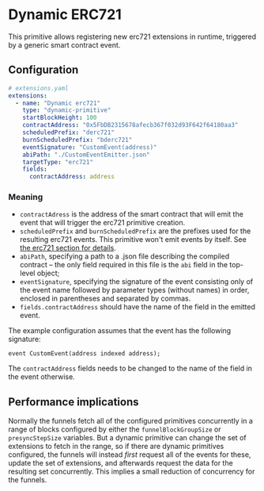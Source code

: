 # Dynamic ERC721

This primitive allows registering new erc721 extensions in runtime, triggered by
a generic smart contract event.

## Configuration

```yaml
# extensions.yaml
extensions:
  - name: "Dynamic erc721"
    type: "dynamic-primitive"
    startBlockHeight: 100 
    contractAddress: "0x5FbDB2315678afecb367f032d93F642f64180aa3"
    scheduledPrefix: "derc721"
    burnScheduledPrefix: "bderc721"
    eventSignature: "CustomEvent(address)"
    abiPath: "./CustomEventEmitter.json"
    targetType: "erc721"
    fields:
      contractAddress: address
```

### Meaning

- `contractAdress` is the address of the smart contract that will emit the event that will trigger the erc721 primitive creation.
- `scheduledPrefix` and `burnScheduledPrefix` are the prefixes used for the
resulting erc721 events. This primitive won't emit events by itself. See [the
erc721 section for details](ERC721#meaning).
- `abiPath`, specifying a path to a .json file describing the compiled contract
&ndash; the only field required in this file is the `abi` field in the top-level
object;
- `eventSignature`, specifying the signature of the event consisting only of the event name followed by parameter types (without names) in order, enclosed in parentheses and separated by commas.
- `fields.contractAddress` should have the name of the field in the emitted event.

The example configuration assumes that the event has the following signature:

```solidity
event CustomEvent(address indexed address);
```

The `contractAddress` fields needs to be changed to the name of the field in the
event otherwise.

## Performance implications

Normally the funnels fetch all of the configured primitives concurrently in a
range of blocks configured by either the `funnelBlockGroupSize` or
`presyncStepSize` variables. But a dynamic primitive can change the set of
extensions to fetch in the range, so if there are dynamic primitives configured,
the funnels will instead *first*  request all of the events for these, update
the set of extensions, and afterwards request the data for the resulting set
concurrently. This implies a small reduction of concurrency for the funnels.